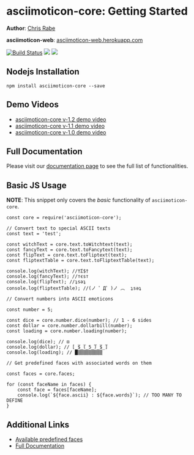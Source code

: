 # asciimoticon-core: Getting Started
**Author**: [Chris Rabe](https://github.com/chrisrabe)

**asciimoticon-web**: [asciimoticon-web.herokuapp.com](https://asciimoticon-web.herokuapp.com)

[![Build Status](https://travis-ci.org/chrisrabe/asciimoticon-core.svg?branch=master)](https://travis-ci.org/chrisrabe/asciimoticon-core)
![](https://img.shields.io/codecov/c/github/chrisrabe/asciimoticon-core.svg)
![](https://img.shields.io/github/license/chrisrabe/asciimoticon-core.svg)

## Nodejs Installation
```
npm install asciimoticon-core --save
```

## Demo Videos

- [asciimoticon-core v-1.2 demo video](https://youtu.be/U0-tg_ZC-9k)
- [asciimoticon-core v-1.1 demo video](https://www.youtube.com/watch?v=X6qywKP9d4c)
- [asciimoticon-core v-1.0 demo video](https://www.youtube.com/watch?v=q2XFvnmGceU)

## Full Documentation

Please visit our [documentation page](https://github.com/chrisrabe/asciimoticon-core/wiki/main_doc) to see the full list of functionalities.

## Basic JS Usage

**NOTE**: This snippet only covers the *basic* functionality of `asciimoticon-core`. 


```
const core = require('asciimoticon-core');

// Convert text to special ASCII texts
const text = 'test';

const witchText = core.text.toWitchtext(text);
const fancyText = core.text.toFancytext(text);
const flipText = core.text.toFliptext(text);
const fliptextTable = core.text.toFliptextTable(text);

console.log(witchText); //†Σ$†
console.log(fancyText); //тєѕт
console.log(flipText); //ʇsǝʇ
console.log(fliptextTable); //(ノ ゜Д゜)ノ ︵  ʇsǝʇ

// Convert numbers into ASCII emoticons

const number = 5;

const dice = core.number.dice(number); // 1 - 6 sides
const dollar = core.number.dollarbill(number);
const loading = core.number.loading(number);

console.log(dice); // ⚄
console.log(dollar); // [̲̅$̲̅(̲5̲̅̅)̲̅$̲̅]
console.log(loading); // █▒▒▒▒▒▒▒▒▒

// Get predefined faces with associated words on them

const faces = core.faces;

for (const faceName in faces) {
    const face = faces[faceName];
    console.log(`${face.ascii} : ${face.words}`); // TOO MANY TO DEFINE
}

```

## Additional Links
- [Available predefined faces](https://github.com/chrisrabe/asciimoticon-core/wiki)
- [Full Documentation](https://github.com/chrisrabe/asciimoticon-core/wiki/main_doc)
